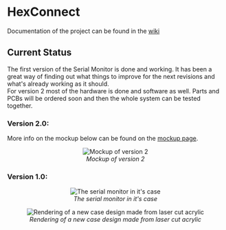 HexConnect
======================
Documentation of the project can be found in the [wiki](https://github.com/hampussandberg/HexConnect/wiki)

## Current Status
The first version of the Serial Monitor is done and working. It has been a great way of finding out what things to improve for the next revisions and what's already working as it should.  
For version 2 most of the hardware is done and software as well. Parts and PCBs will be ordered soon and then the whole system can be tested together.

### Version 2.0:
More info on the mockup below can be found on the [mockup page](https://github.com/hampussandberg/HexConnect/wiki/Revision-2-Mockup).
<p align="center">
  <img src="https://raw.githubusercontent.com/hampussandberg/HexConnect/master/Documentation/version-2/images/mockup-final-solution.png" alt="Mockup of version 2"/>
<br/>
<em>Mockup of version 2</em>
</p>

### Version 1.0:
<p align="center">
  <img src="https://raw.githubusercontent.com/hampussandberg/HexConnect/master/Documentation/version-1/images/hardware/serial-monitor-case.jpg" alt="The serial monitor in it's case"/>
<br/>
<em>The serial monitor in it's case</em>
</p>

<p align="center">
  <img src="https://raw.githubusercontent.com/hampussandberg/HexConnect/master/Documentation/version-1/images/hardware/new-case-design.JPG" alt="Rendering of a new case design made from laser cut acrylic"/>
<br/>
<em>Rendering of a new case design made from laser cut acrylic</em>
</p>
